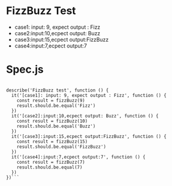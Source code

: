 # FizzBuzz Test
* case1: input: 9, expect output : Fizz
* case2:input:10,ecpect output: Buzz
* case3:input:15,ecpect output:FizzBuzz
* case4:input:7,ecpect output:7

# Spec.js
```var should = chai.should()

describe('FizzBuzz test', function () {
  it('[case1]: input: 9, expect output : Fizz', function () {
    const result = fizzBuzz(9)
    result.should.be.equal('Fizz')
  })
  it('[case2]:input:10,ecpect output: Buzz', function () {
    const result = fizzBuzz(10)
    result.should.be.equal('Buzz')
  })
  it('[case3]:input:15,ecpect output:FizzBuzz', function () {
    const result = fizzBuzz(15)
    result.should.be.equal('FizzBuzz')
  })
  it('[case4]:input:7,ecpect output:7', function () {
    const result = fizzBuzz(7)
    result.should.be.equal(7)
  })
})```
